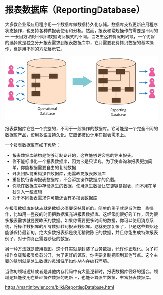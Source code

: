 # 报表数据库（ReportingDatabase）

大多数企业级应用程序用一个数据库做数据持久化存储。数据库支持更新应用程序状态操作，也支持各种供报表使用和分析。然而，报表和常规操作的需要是不同的 — —来自方法的不同和数据访问模式的不同。当发生这种情况的时候，一个明智的选择就是独立分开报表需求到报表数据库中，它只需要花费拷贝数据的基本操作，但是用不同的方法展示它。

![](asserts/reportingDatabase.png)

报表数据库它是一个完整的，不同于一般操作的数据库。它可能是一个完全不同的数据库产品，使用[多语言持久化](https://martinfowler.com/bliki/PolyglotPersistence.html)。它应该被设计用在报表需求上。

一个报表数据库有如下优势：

- 报表数据库结构是能够订制设计的，这样能够更容易的导出报表。
- 你不能标准化一个报表数据库，因为它是只读的。为了使查询和报表更加简单，你能根据需要自由的复制数据
- 开发团队能重构操作数据库，无需改变报表数据库
- 重复执行查询报表数据库，不会添加操作数据库的负载。
- 你能在数据库中存储派生的数据，使用派生数据让它更容易报表，而不用在单独引入一组逻辑
- 对于不同报表需求你可能还会有多报表数据库

在报表数据库的缺点就是数据必须要保持最新的。简单的例子就是当你做一些操作，比如用一整夜的时间把数据填充进报表数据库。这经常能很好的工作，因为很多报表需求就是要昨天的数据。如果你需要更多时间的数据，你可以使用消息系统，将操作数据库的所有数据转到报表数据库。这就更加复杂了，但是这些数据还能够保持最新的。绝大多数报表都是使用稍微陈旧的数据，并且你能生成特殊报表例子，对于你真正需要秒级的数据。

另一种方法就是使用视图。这个其实就是封装了业务数据，允许你正规化。为了将操作负载和报表负载分开，为了更好的读取，你需要复制视图到其他节点。这个主要的限制就是派生数据的灵活性不如你从内存编程环境。

当你的领域逻辑或者是其他内存代码中有大量逻辑时，报表数据库很好的适合。领域逻辑能使用在处理操作数据的更新上，也能计算派生数据，丰富报表数据库。

https://martinfowler.com/bliki/ReportingDatabase.html